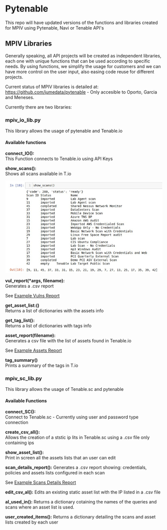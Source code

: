# Pytenable

This repo will have updated versions of the functions and libraries created for MPIV using Pytenable, Navi or Tenable API's

## MPIV Libraries

Generally speaking, all API projects will be created as independent libraries, each one with unique functions that can be used according to specific needs. By using functions, we simplify the usage for customers and we can have more control on the user input, also easing code reuse for different projects.

Current status of MPIV libraries is detailed at: https://github.com/jumedata/pytenable - Only accesible to Oporto, Garcia and Meneses. 

Currently there are two libraries:

### mpiv_io_lib.py  
This library allows the usage of pytenable and Tenable.io

#### Available functions

**connect_IO():**  
This Function connects to Tenable.io using API Keys    

**show_scans():**  
Shows all scans available in T.io    

![image](images/showscansoutput.jpg "show_scans output")  


**vul_report(\*args, filename):**  
Generates a .csv report  

See [Example Vulns Report](outputfiles/Example_vulns_repo.csv)


**get_asset_list:()**  
Returns a list of dictionaries with the assets info  

**get_tag_list():**  
Returns a list of dictionaries with tags info  

**asset_report(filename):**  
Generates a csv file with the list of assets found in Tenable.io  

See [Example Assets Report](outputfiles/Example_asset_repo.csv)
 
**tag_summary()**  
Prints a summary of the tags in T.io 


### mpiv_sc_lib.py  
This library allows the usage of Tenable.sc and pytenable

#### Available Functions

**connect_SC():**  
Connect to Tenable.sc - Currently using user and password type connection  

**create_csv_all():**  
Allows the creation of a ststic ip lits in Tenable.sc using a .csv file only containing ips  

**show_asset_list():**  
Print in screen all the assets lists that an user can edit

**scan_details_report():**
Generates a .csv report showing: credentials, policies and assets lists configured in each scan 

See [Example Scans Details Report](outputfiles/scans_details_report.csv)

**edit_csv_al():**
Edits an existing static asset list with the IP listed in a .csv file

**al_used_in():**
Returns a dictionary cotaining the names of the queries and scans where an asset list is used.

**user_created_items():**
Returns a dictionary detailing the scans and asset lists created by each user
